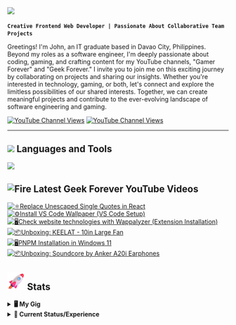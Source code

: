 <a href="https://github.com/emailjohnthomascaballero">
   <img src="https://readme-typing-svg.herokuapp.com/?font=Righteous&size=35&center=true&vCenter=true&width=500&height=70&duration=4000&color=f22b43&lines=Hello!;+I'm+John+Thomas+F.+Caballero!;+a+programmer...;+a+gamer...;+a+content+creator...;+a+streamer...;+a+freelancer." />
</a>

**`Creative Frontend Web Developer | Passionate About Collaborative Team Projects`**

Greetings! I'm John, an IT graduate based in Davao City, Philippines. Beyond my roles as a software engineer, I'm deeply passionate about coding, gaming, and crafting content for my YouTube channels, "Gamer Forever" and "Geek Forever." I invite you to join me on this exciting journey by collaborating on projects and sharing our insights. Whether you're interested in technology, gaming, or both, let's connect and explore the limitless possibilities of our shared interests. Together, we can create meaningful projects and contribute to the ever-evolving landscape of software engineering and gaming.

<p align="left">
   <a href="https://www.youtube.com/@GamerForeverChannel"><img alt="YouTube Channel Views" src="https://img.shields.io/youtube/channel/views/UC88LrCOvWEp83DwV6-qVRzQ?style=for-the-badge&logo=youtube&label=Gamer%20Forever%20YouTube%20Views&color=%23fa3a45"></a>
   <a href="https://www.youtube.com/@GeekForeverChannel"><img alt="YouTube Channel Views" src="https://img.shields.io/youtube/channel/views/UCtujEiwlNyHon-z78FmVW7Q?style=for-the-badge&logo=youtube&label=Geek%20Forever%20YouTube%20Views&color=%23fa3a45"></a>
</p>

---

## <img src='https://user-images.githubusercontent.com/74038190/206662607-d9e7591e-bbf9-42f9-9386-29efc927bc16.gif' width="40"> Languages and Tools

<!-- LANGUAGES AND TOOLS -->

<p align="left">
   <a href="https://github.com/emailjohnthomascaballero">
      <img src="https://skillicons.dev/icons?i=html,css,js,react,ts,tailwind,bootstrap,sass,alpinejs,nodejs,pnpm,npm,yarn,nextjs,vercel,mysql,php,flutter,dart,cs,py,md,notion,git,github,vscode,sublime,wordpress,postman,figma,ps,pr,windows,androidstudio,firebase,devto,discord,gamemakerstudio,unity,gmail,linkedin,stackoverflow,twitter"/>
   </a>
</p>

## <img src="https://raw.githubusercontent.com/Tarikul-Islam-Anik/Animated-Fluent-Emojis/master/Emojis/Travel%20and%20places/Fire.png" alt="Fire" width="40" /> Latest Geek Forever YouTube Videos

<!-- BEGIN YOUTUBE-CARDS -->
[![⚛️Replace Unescaped Single Quotes in React](https://ytcards.demolab.com/?id=aASEIj9axKE&title=%E2%9A%9B%EF%B8%8FReplace+Unescaped+Single+Quotes+in+React&lang=en&timestamp=1712297449&background_color=%230d1117&title_color=%23ffffff&stats_color=%23dedede&max_title_lines=1&width=250&border_radius=5 "⚛️Replace Unescaped Single Quotes in React")](https://www.youtube.com/watch?v=aASEIj9axKE)
[![⚙️Install VS Code Wallpaper (VS Code Setup)](https://ytcards.demolab.com/?id=h4D_uiyLOxE&title=%E2%9A%99%EF%B8%8FInstall+VS+Code+Wallpaper+%28VS+Code+Setup%29&lang=en&timestamp=1712205955&background_color=%230d1117&title_color=%23ffffff&stats_color=%23dedede&max_title_lines=1&width=250&border_radius=5 "⚙️Install VS Code Wallpaper (VS Code Setup)")](https://www.youtube.com/watch?v=h4D_uiyLOxE)
[![🖥️Check website technologies with Wappalyzer (Extension Installation)](https://ytcards.demolab.com/?id=i2M4kZ7ffqY&title=%F0%9F%96%A5%EF%B8%8FCheck+website+technologies+with+Wappalyzer+%28Extension+Installation%29&lang=en&timestamp=1712133971&background_color=%230d1117&title_color=%23ffffff&stats_color=%23dedede&max_title_lines=1&width=250&border_radius=5 "🖥️Check website technologies with Wappalyzer (Extension Installation)")](https://www.youtube.com/watch?v=i2M4kZ7ffqY)
[![📦Unboxing: KEELAT - 10in Large Fan](https://ytcards.demolab.com/?id=V7JrY1AyuVY&title=%F0%9F%93%A6Unboxing%3A+KEELAT+-+10in+Large+Fan&lang=en&timestamp=1712044905&background_color=%230d1117&title_color=%23ffffff&stats_color=%23dedede&max_title_lines=1&width=250&border_radius=5 "📦Unboxing: KEELAT - 10in Large Fan")](https://www.youtube.com/watch?v=V7JrY1AyuVY)
[![🖥️PNPM Installation in Windows 11](https://ytcards.demolab.com/?id=1WwC3i3hWbk&title=%F0%9F%96%A5%EF%B8%8FPNPM+Installation+in+Windows+11&lang=en&timestamp=1711866994&background_color=%230d1117&title_color=%23ffffff&stats_color=%23dedede&max_title_lines=1&width=250&border_radius=5 "🖥️PNPM Installation in Windows 11")](https://www.youtube.com/watch?v=1WwC3i3hWbk)
[![📦Unboxing: Soundcore by Anker A20i Earphones](https://ytcards.demolab.com/?id=cLtDH_AM2QA&title=%F0%9F%93%A6Unboxing%3A+Soundcore+by+Anker+A20i+Earphones&lang=en&timestamp=1711788547&background_color=%230d1117&title_color=%23ffffff&stats_color=%23dedede&max_title_lines=1&width=250&border_radius=5 "📦Unboxing: Soundcore by Anker A20i Earphones")](https://www.youtube.com/watch?v=cLtDH_AM2QA)
<!-- END YOUTUBE-CARDS -->


## <img src="https://raw.githubusercontent.com/Tarikul-Islam-Anik/tarikul-islam-anik/main/assets/images/Rocket.png" width="40"> Stats

<!-- STATS -->
<details>
   <summary><b>🖥️ My Gig</b></summary>
   <table align="center">
      <thead align="center">
      <tr>
       <th colspan="5">
          <img src="https://i.pinimg.com/originals/b8/aa/8f/b8aa8f0ce3ee8c85bb9585d842cdf30c.gif" align="center" title="Anime gif" width="100%" height="auto" alt="Anime typing in a paper gif">
       </th>
     </tr>
     </thead>
     <thead align="center">
       <tr>
         <th>Computer</th>
         <th>Monitor</th>
         <th>Keyboard</th>
         <th>Mouse</th>
         <th>Earphones</th>
         <th>Table</th>
       </tr>
     </thead>
     <tbody align="center">
       <tr>
         <td>
            Beelink SER5 AMD Ryzen 7 5800H Mini PC (16gb RAM / 500gb SSD)
         </td>
         <td>
            ARZOPA 16.1 144Hz 1080P Portable Gaming Monitor, <br>
            LIAGMK 15.6 60Hz 1080P Portable Monitor
         </td>
         <td>
            Royal Kludge RK96 Wireless Bluetooth Mechanical Keyboard
         </td>
         <td>
           Delux M800 Pro Wireless Gaming Mouse
         </td>
          <td>
           Soundcore by Anker A20i Bluetooth 5.3 Earphones
         </td>
          <td>
           FISHERMAN L-Shaped Corner Computer Table
         </td>
       </tr>
     </tbody>
   </table>
</details>

<details>
   <summary><b>📶 Current Status/Experience</b></summary>
   <table align="center">
      <thead align="center">
      <tr>
       <th colspan="5">
         <img src="https://media.tenor.com/D2H0hPltOdYAAAAd/golden-boy-fake-keyboard-programing-coding-paper-book.gif" align="center" title="Anime gif" width="100%" height="auto" alt="Anime typing in a paper gif">
       </th>
     </tr>
     </thead>
     <thead align="center">
       <tr>
         <th>Logo</th>
         <th>Company</th>
         <th>Experience</th>
         <th>Tech Stack</th>
         <th>Status</th>
       </tr>
     </thead>
     <tbody align="center">
       <tr>
         <td>
            <a href="https://github.com/MMOWiki"> <img src="https://avatars.githubusercontent.com/u/132177038?s=400&u=50b7da79bfc95b09c16cae95a8660ca5202e9c3c&v=4" width="25px" style="vertical-align: middle;" /> </a>
         </td>
         <td>
            MMO WIKI <br> 
            (Client based)
         </td>
         <td>6 Months</td>
         <td>
           Next.js, React, TypeScript, Bootstrap, SASS, Node, NPM, Figma, Miro, Loom, Trello, Taiga
         </td>
          <td>
           Currently Working
         </td>
       </tr>
        <tr>
         <td>
            <a href="https://github.com/dianoiatech"> <img src="https://avatars.githubusercontent.com/u/106958509?s=200&v=4" width="25px" style="vertical-align: middle;" /> </a>
         </td>
         <td>         
            Dianoia Tech <br> 
            (Startup Company)
         </td>
         <td>
            2 Months  
         </td>
         <td>
            Nextjs, React, Tailwind, Node, PNPM, ESLint, Figma, Trello, Taiga
         </td>
         <td>
            Currently Working
         </td>
       </tr>
     </tbody>
   </table>
</details>
